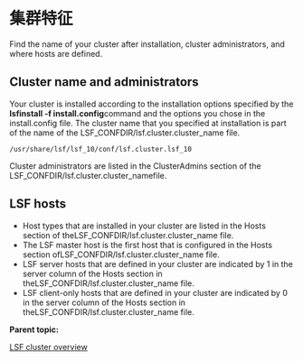 # 集群特征

Find the name of your cluster after installation, cluster administrators, and where hosts are defined.

## Cluster name and administrators

Your cluster is installed according to the installation options specified by the **lsfinstall -f install.config**command and the options you chose in the install.config file. The cluster name that you specified at installation is part of the name of the LSF_CONFDIR/lsf.cluster.cluster_name file.

```
/usr/share/lsf/lsf_10/conf/lsf.cluster.lsf_10
```

Cluster administrators are listed in the ClusterAdmins section of the LSF_CONFDIR/lsf.cluster.cluster_namefile.

## LSF hosts

- Host types that are installed in your cluster are listed in the Hosts section of theLSF_CONFDIR/lsf.cluster.cluster_name file.
- The LSF master host is the first host that is configured in the Hosts section ofLSF_CONFDIR/lsf.cluster.cluster_name file.
- LSF server hosts that are defined in your cluster are indicated by 1 in the server column of the Hosts section in theLSF_CONFDIR/lsf.cluster.cluster_name file.
- LSF client-only hosts that are defined in your cluster are indicated by 0 in the server column of the Hosts section in theLSF_CONFDIR/lsf.cluster.cluster_name file.

**Parent topic:**

[LSF cluster overview](https://www.ibm.com/support/knowledgecenter/SSWRJV_10.1.0/lsf_admin_foundations/cluster_about.html?view=kc)